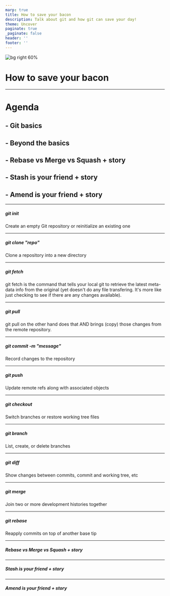 ```yaml
---
marp: true
title: How to save your bacon
description: Talk about git and how git can save your day!
theme: Uncover
paginate: true
_paginate: false
header: ''
footer: ''
---
```


![bg right 60%](https://icongr.am/octicons/mark-github.svg)

# <!--fit--> How to save your bacon

---

<!-- backgroundColor: #123 -->
<!-- color: white -->
# Agenda

## - Git basics
## - Beyond the basics
## - Rebase vs Merge vs Squash + story
## - Stash is your friend + story
## - Amend is your friend + story

---
<!-- header: git basics -->

##### <!--fit--> git init

Create an empty Git repository or reinitialize an existing one

---
<!-- header: git basics -->

##### <!--fit--> git clone "repo"

Clone a repository into a new directory

---
<!-- header: git basics -->

##### <!--fit--> git fetch

git fetch is the command that tells your local git to retrieve the latest meta-data info from the original (yet doesn't do any file transfering. It's more like just checking to see if there are any changes available). 

---
<!-- header: git basics -->

##### <!--fit--> git pull

git pull on the other hand does that AND brings (copy) those changes from the remote repository.

---
<!-- header: git basics -->

##### <!--fit--> git commit -m "message"

Record changes to the repository

---
<!-- header: git basics -->

##### <!--fit--> git push

Update remote refs along with associated objects

---
<!-- header: beyond the basics -->

##### <!--fit--> git checkout

Switch branches or restore working tree files

---
<!-- header: beyond the basics -->

##### <!--fit--> git branch

List, create, or delete branches

---
<!-- header: beyond the basics -->

##### <!--fit--> git diff

Show changes between commits, commit and working tree, etc

---
<!-- header: beyond the basics -->

##### <!--fit--> git merge

Join two or more development histories together

---
<!-- header: beyond the basics -->

##### <!--fit--> git rebase

Reapply commits on top of another base tip

---
<!-- header: beyond the basics -->

##### <!--fit--> Rebase vs Merge vs Squash + story

---
<!-- header: beyond the basics -->

##### <!--fit--> Stash is your friend + story

---
<!-- header: beyond the basics -->

##### <!--fit--> Amend is your friend + story
